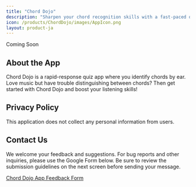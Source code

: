 ```yaml
---
title: "Chord Dojo"
description: "Sharpen your chord recognition skills with a fast-paced quiz!"
icon: /products/ChordDojo/images/AppIcon.png
layout: product-ja
---
```

Coming Soon

## About the App

Chord Dojo is a rapid-response quiz app where you identify chords by ear. Love music but have trouble distinguishing between chords? Then get started with Chord Dojo and boost your listening skills!

## Privacy Policy

This application does not collect any personal information from users.

## Contact Us

We welcome your feedback and suggestions. For bug reports and other inquiries, please use the Google Form below. Be sure to review the submission guidelines on the next screen before sending your message.

[Chord Dojo App Feedback Form](https://docs.google.com/forms/d/e/1FAIpQLSfnK6-vwmE7kaJmWaEX_rhZLROW7EcAeK_APS3-BlVo2GpbDQ/viewform?usp=dialog)
